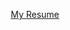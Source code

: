 <p style="text-align: center;"><a href="https://abarriel.github.io/resume/resume.pdf">My Resume</a></p>
